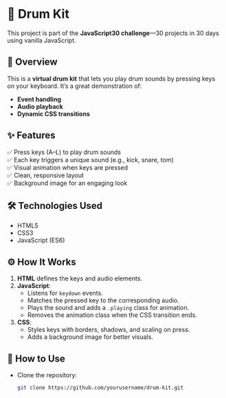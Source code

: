 # 🥁 Drum Kit

This project is part of the **JavaScript30 challenge**—30 projects in 30 days using vanilla JavaScript.

## 🎯 Overview
This is a **virtual drum kit** that lets you play drum sounds by pressing keys on your keyboard. It’s a great demonstration of:
- **Event handling**
- **Audio playback**
- **Dynamic CSS transitions**

## ✨ Features
✅ Press keys (A–L) to play drum sounds  
✅ Each key triggers a unique sound (e.g., kick, snare, tom)  
✅ Visual animation when keys are pressed  
✅ Clean, responsive layout  
✅ Background image for an engaging look  

## 🛠️ Technologies Used
- HTML5
- CSS3
- JavaScript (ES6)

## ⚙️ How It Works
1. **HTML** defines the keys and audio elements.
2. **JavaScript**:
   - Listens for `keydown` events.
   - Matches the pressed key to the corresponding audio.
   - Plays the sound and adds a `.playing` class for animation.
   - Removes the animation class when the CSS transition ends.
3. **CSS**:
   - Styles keys with borders, shadows, and scaling on press.
   - Adds a background image for better visuals.

## 🧩 How to Use
- Clone the repository:
  ```bash
  git clone https://github.com/yourusername/drum-kit.git

